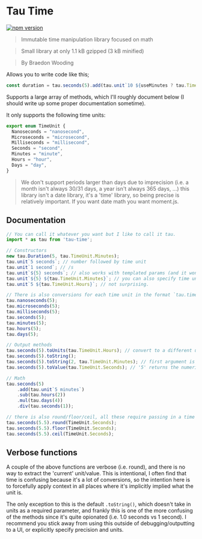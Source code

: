 # Tau Time

[![npm version](https://badge.fury.io/js/tau-time.svg)](https://badge.fury.io/js/tau-time)

> Immutable time manipulation library focused on math

> Small library at only 1.1 kB gzipped (3 kB minified)

> By Braedon Wooding

Allows you to write code like this;

```ts
const duration = tau.seconds(5).add(tau.unit`10 ${useMinutes ? tau.TimeUnit.Minutes : tau.TimeUnit.Days}`).toUnits(tau.TimeUnit.Milliseconds);
```

Supports a large array of methods, which I'll roughly document below (I should write up some proper documentation sometime).

It only supports the following time units:

```ts
export enum TimeUnit {
  Nanoseconds = "nanosecond",
  Microseconds = "microsecond",
  Milliseconds = "millisecond",
  Seconds = "second",
  Minutes = "minute",
  Hours = "hour",
  Days = "day",
}
```

> We don't support periods larger than days due to imprecision (i.e. a month isn't always 30/31 days, a year isn't always 365 days, ...) this library isn't a date library, it's a 'time' library, so being precise is relatively important.  If you want date math you want moment.js.

## Documentation

```ts
// You can call it whatever you want but I like to call it tau.
import * as tau from 'tau-time';

// Constructors
new tau.Duration(5, tau.TimeUnit.Minutes);
tau.unit`5 seconds`; // number followed by time unit
tau.unit`1 second`; // /s
tau.unit`${5} seconds`; // also works with templated params (and it won't to an unnecessary tostring causing weird rounding)
tau.unit`${5} ${tau.TimeUnit.Minutes}`; // you can also specify time unit via enum
tau.unit`5 ${tau.TimeUnit.Hours}`; // not surprising.

// There is also conversions for each time unit in the format `tau.timeUnit(x)`
tau.nanoseconds(5);
tau.microseconds(5);
tau.milliseconds(5);
tau.seconds(5);
tau.minutes(5);
tau.hours(5);
tau.days(5);

// Output methods
tau.seconds(5).toUnits(tau.TimeUnit.Hours); // convert to a different units, this keeps it in the `Duration` class
tau.seconds(5).toString();
tau.seconds(5).toString(2, tau.TimeUnit.Minutes); // first argument is precisionk, second is time unit override
tau.seconds(5).toValue(tau.TimeUnit.Seconds); // '5' returns the numeric value of the duration converted to the time unit specified

// Math
tau.seconds(5)
    .add(tau.unit`5 minutes`)
    .sub(tau.hours(2))
    .mul(tau.days(4))
    .div(tau.seconds(1));

// there is also round/floor/ceil, all these require passing in a time unit
tau.seconds(5.5).round(TimeUnit.Seconds);
tau.seconds(5.5).floor(TimeUnit.Seconds);
tau.seconds(5.5).ceil(TimeUnit.Seconds);
```

## Verbose functions

A couple of the above functions are verbose (i.e. round), and there is no way to extract the 'current' unit/value.  This is intentional, I often find that time is confusing because it's a lot of conversions, so the intention here is to forcefully apply context in all places where it's implicitly implied what the unit is.

The only exception to this is the default `.toString()`, which doesn't take in units as a required parameter, and frankly this is one of the more confusing of the methods since it's quite opionated (i.e. 1.0 seconds vs 1 second).  I recommend you stick away from using this outside of debugging/outputting to a UI, or explicitly specify precision and units.
